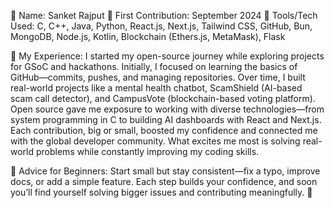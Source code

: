 👤 Name: Sanket Rajput 📅 First Contribution: September 2024 🔧 Tools/Tech Used: C, C++, Java, Python, React.js, Next.js, Tailwind CSS, GitHub, Bun, MongoDB, Node.js, Kotlin, Blockchain (Ethers.js, MetaMask), Flask

🌟 My Experience: I started my open-source journey while exploring projects for GSoC and hackathons. Initially, I focused on learning the basics of GitHub—commits, pushes, and managing repositories. Over time, I built real-world projects like a mental health chatbot, ScamShield (AI-based scam call detector), and CampusVote (blockchain-based voting platform). Open source gave me exposure to working with diverse technologies—from system programming in C to building AI dashboards with React and Next.js. Each contribution, big or small, boosted my confidence and connected me with the global developer community. What excites me most is solving real-world problems while constantly improving my coding skills.

📌 Advice for Beginners: Start small but stay consistent—fix a typo, improve docs, or add a simple feature. Each step builds your confidence, and soon you’ll find yourself solving bigger issues and contributing meaningfully. 🚀
